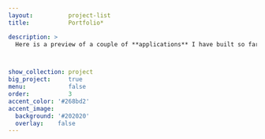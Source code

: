 ```yaml
---
layout:          project-list
title:           Portfolio*

description: >
  Here is a preview of a couple of **applications** I have built so far.



show_collection: project
big_project:     true
menu:            false
order:           3
accent_color: '#268bd2'
accent_image:
  background: '#202020'
  overlay:    false
---
```




<!-- This remove project from side bar. -->